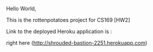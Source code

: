 Hello World,

This is the rottenpotatoes project for CS169 [HW2]

Link to the deployed Heroku application is :

right here (http://shrouded-bastion-2251.herokuapp.com)